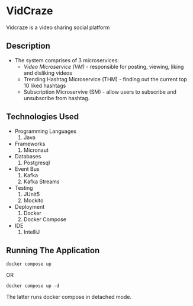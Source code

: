 # VidCraze

Vidcraze is a video sharing social platform

## Description

- The system comprises of 3 microservices:
  - *Video Microservice (VM)* - responsible for posting, viewing, liking and disliking videos
  - Trending Hashtag Microservice (THM) - finding out the current top 10 liked hashtags
  - Subscription Microservive (SM) - allow users to subscribe and
    unsubscribe from hashtag.

## Technologies Used

- Programming Languages
  1. Java
- Frameworks
  1. Micronaut
- Databases
  1. Postgresql
- Event Bus
  1. Kafka
  2. Kafka Streams
- Testing
  1. JUnit5
  2. Mockito
- Deployment
  1. Docker
  2. Docker Compose
- IDE
  1. IntelliJ

## Running The Application

```text
docker compose up
```

OR

```text
docker compose up -d
```

The latter runs docker compose in detached mode.